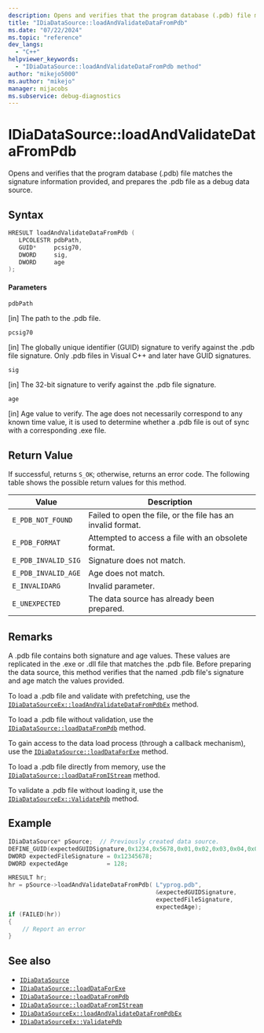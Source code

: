 ```yaml
---
description: Opens and verifies that the program database (.pdb) file matches the signature information provided, and prepares the .pdb file as a debug data source.
title: "IDiaDataSource::loadAndValidateDataFromPdb"
ms.date: "07/22/2024"
ms.topic: "reference"
dev_langs:
  - "C++"
helpviewer_keywords:
  - "IDiaDataSource::loadAndValidateDataFromPdb method"
author: "mikejo5000"
ms.author: "mikejo"
manager: mijacobs
ms.subservice: debug-diagnostics
---
```


# IDiaDataSource::loadAndValidateDataFromPdb

Opens and verifies that the program database (.pdb) file matches the signature information provided, and prepares the .pdb file as a debug data source.

## Syntax

```c++
HRESULT loadAndValidateDataFromPdb ( 
   LPCOLESTR pdbPath,
   GUID*     pcsig70,
   DWORD     sig,
   DWORD     age
);
```

#### Parameters

`pdbPath`

[in] The path to the .pdb file.

`pcsig70`

[in] The globally unique identifier (GUID) signature to verify against the .pdb file signature. Only .pdb files in Visual C++ and later have GUID signatures.

`sig`

[in] The 32-bit signature to verify against the .pdb file signature.

`age`

[in] Age value to verify. The age does not necessarily correspond to any known time value, it is used to determine whether a .pdb file is out of sync with a corresponding .exe file.

## Return Value

If successful, returns `S_OK`; otherwise, returns an error code. The following table shows the possible return values for this method.

|Value|Description|
|-----------|-----------------|
|`E_PDB_NOT_FOUND`|Failed to open the file, or the file has an invalid format.|
|`E_PDB_FORMAT`|Attempted to access a file with an obsolete format.|
|`E_PDB_INVALID_SIG`|Signature does not match.|
|`E_PDB_INVALID_AGE`|Age does not match.|
|`E_INVALIDARG`|Invalid parameter.|
|`E_UNEXPECTED`|The data source has already been prepared.|

## Remarks

A .pdb file contains both signature and age values. These values are replicated in the .exe or .dll file that matches the .pdb file. Before preparing the data source, this method verifies that the named .pdb file's signature and age match the values provided.

To load a .pdb file and validate with prefetching, use the [`IDiaDataSourceEx::loadAndValidateDataFromPdbEx`](../../debugger/debug-interface-access/idiadatasourceex-loadandvalidatedatafrompdbex.md) method.

To load a .pdb file without validation, use the [`IDiaDataSource::loadDataFromPdb`](../../debugger/debug-interface-access/idiadatasource-loaddatafrompdb.md) method.

To gain access to the data load process (through a callback mechanism), use the [`IDiaDataSource::loadDataForExe`](../../debugger/debug-interface-access/idiadatasource-loaddataforexe.md) method.

To load a .pdb file directly from memory, use the [`IDiaDataSource::loadDataFromIStream`](../../debugger/debug-interface-access/idiadatasource-loaddatafromistream.md) method.

To validate a .pdb file without loading it, use the [`IDiaDataSourceEx::ValidatePdb`](../../debugger/debug-interface-access/idiadatasourceex-validatepdb.md) method.

## Example

```c++
IDiaDataSource* pSource;  // Previously created data source.
DEFINE_GUID(expectedGUIDSignature,0x1234,0x5678,0x01,0x02,0x03,0x04,0x05,0x06,0x07,0x08);
DWORD expectedFileSignature = 0x12345678;
DWORD expectedAge           = 128;

HRESULT hr;
hr = pSource->loadAndValidateDataFromPdb( L"yprog.pdb",
                                          &expectedGUIDSignature,
                                          expectedFileSignature,
                                          expectedAge);
if (FAILED(hr))
{
    // Report an error
}

```

## See also

- [`IDiaDataSource`](../../debugger/debug-interface-access/idiadatasource.md)
- [`IDiaDataSource::loadDataForExe`](../../debugger/debug-interface-access/idiadatasource-loaddataforexe.md)
- [`IDiaDataSource::loadDataFromPdb`](../../debugger/debug-interface-access/idiadatasource-loaddatafrompdb.md)
- [`IDiaDataSource::loadDataFromIStream`](../../debugger/debug-interface-access/idiadatasource-loaddatafromistream.md)
- [`IDiaDataSourceEx::loadAndValidateDataFromPdbEx`](../../debugger/debug-interface-access/idiadatasourceex-loadandvalidatedatafrompdbex.md)
- [`IDiaDataSourceEx::ValidatePdb`](../../debugger/debug-interface-access/idiadatasourceex-validatepdb.md)
